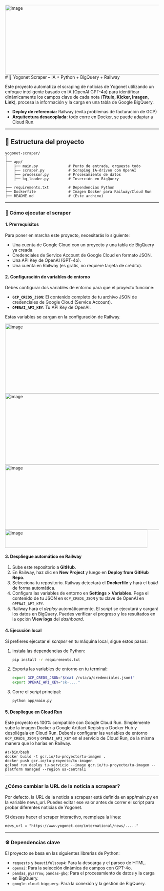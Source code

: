<img width="829" height="228" alt="image" src="https://github.com/user-attachments/assets/e0c21a9d-1853-4ebe-b454-7a890dc4ef21" /># 📰 Yogonet Scraper – IA + Python + BigQuery + Railway

Este proyecto automatiza el scraping de noticias de Yogonet utilizando un enfoque inteligente basado en IA (OpenAI GPT-4o) para identificar dinámicamente los campos clave de cada nota (**Título, Kicker, Imagen, Link**), procesa la información y la carga en una tabla de Google BigQuery.

- **Deploy de referencia:** Railway (evita problemas de facturación de GCP)
- **Arquitectura desacoplada:** todo corre en Docker, se puede adaptar a Cloud Run.

---

## 📂 Estructura del proyecto

```plaintext
yogonet-scraper/
│
├── app/
│   ├── main.py              # Punto de entrada, orquesta todo
│   ├── scraper.py           # Scraping IA-driven con OpenAI
│   ├── processor.py         # Procesamiento de datos
│   ├── bq_loader.py         # Inserción en BigQuery
│
├── requirements.txt         # Dependencias Python
├── Dockerfile               # Imagen Docker para Railway/Cloud Run
├── README.md                # (Este archivo)
```
---

### 🚀 Cómo ejecutar el scraper

#### 1. Prerrequisitos

Para poner en marcha este proyecto, necesitarás lo siguiente:

* Una cuenta de Google Cloud con un proyecto y una tabla de BigQuery ya creada.
* Credenciales de Service Account de Google Cloud en formato JSON.
* Una API Key de OpenAI (GPT-4o).
* Una cuenta en Railway (es gratis, no requiere tarjeta de crédito).

#### 2. Configuración de variables de entorno

Debes configurar dos variables de entorno para que el proyecto funcione:

* **`GCP_CREDS_JSON`**: El contenido completo de tu archivo JSON de credenciales de Google Cloud (Service Account).
* **`OPENAI_API_KEY`**: Tu API Key de OpenAI.

Estas variables se cargan en la configuración de Railway.

<img width="829" height="228" alt="image" src="https://github.com/user-attachments/assets/cc8041c9-7ae4-440c-b2ae-a582f3c375ea" />
<img width="824" height="234" alt="image" src="https://github.com/user-attachments/assets/64176f47-c706-4bb5-a1d9-592014520749" />
<img width="799" height="213" alt="image" src="https://github.com/user-attachments/assets/661b1e16-e173-4634-8d12-9eab70ba6bd2" />
<img width="466" height="59" alt="image" src="https://github.com/user-attachments/assets/5d4cf209-91e2-494c-96dd-c5843e8ee552" />


#### 3. Despliegue automático en Railway

1.  Sube este repositorio a **GitHub**.
2.  En Railway, haz clic en **New Project** y luego en **Deploy from GitHub Repo**.
3.  Selecciona tu repositorio. Railway detectará el **Dockerfile** y hará el _build_ de forma automática.
4.  Configura las variables de entorno en **Settings > Variables**. Pega el contenido de tu JSON en `GCP_CREDS_JSON` y tu clave de OpenAI en `OPENAI_API_KEY`.
5.  Railway hará el _deploy_ automáticamente. El _script_ se ejecutará y cargará los datos en BigQuery. Puedes verificar el progreso y los resultados en la opción **View logs** del _dashboard_.

#### 4. Ejecución local

Si prefieres ejecutar el _scraper_ en tu máquina local, sigue estos pasos:

1.  Instala las dependencias de Python:
    ```bash
    pip install -r requirements.txt
    ```
2.  Exporta las variables de entorno en tu terminal:
    ```bash
    export GCP_CREDS_JSON="$(cat /ruta/a/credenciales.json)"
    export OPENAI_API_KEY="sk-...."
    ```
3.  Corre el _script_ principal:
    ```bash
    python app/main.py
    ```

#### 5. Despliegue en Cloud Run

Este proyecto es 100% compatible con Google Cloud Run. Simplemente sube la imagen Docker a Google Artifact Registry o Docker Hub y despliégala en Cloud Run. Deberás configurar las variables de entorno `GCP_CREDS_JSON` y `OPENAI_API_KEY` en el servicio de Cloud Run, de la misma manera que lo harías en Railway.

```plaintext
#!/bin/bash
docker build -t gcr.io/tu-proyecto/tu-imagen .
docker push gcr.io/tu-proyecto/tu-imagen
gcloud run deploy tu-servicio --image gcr.io/tu-proyecto/tu-imagen --platform managed --region us-central1
```




---
### ¿Cómo cambiar la URL de la noticia a scrapear?

Por defecto, la URL de la noticia a scrapear está definida en app/main.py en la variable news_url.
Puedes editar ese valor antes de correr el script para probar diferentes noticias de Yogonet.

Si deseas hacer el scraper interactivo, reemplaza la línea:
```
news_url = "https://www.yogonet.com/international/news/....."

```

---

### ⚙️ Dependencias clave

El proyecto se basa en las siguientes librerías de Python:

* `requests` y `beautifulsoup4`: Para la descarga y el parseo de HTML.
* `openai`: Para la selección dinámica de campos con GPT-4o.
* `pandas`, `pyarrow`, `pandas-gbq`: Para el procesamiento de datos y la carga en BigQuery.
* `google-cloud-bigquery`: Para la conexión y la gestión de BigQuery.




